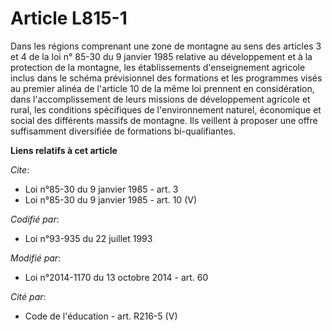 # Article L815-1

Dans les régions comprenant une zone de montagne au sens des articles 3 et 4 de la loi n° 85-30 du 9 janvier 1985 relative au
développement et à la protection de la montagne, les établissements d'enseignement agricole inclus dans le schéma
prévisionnel des formations et les programmes visés au premier alinéa de l'article 10 de la même loi prennent en
considération, dans l'accomplissement de leurs missions de développement agricole et rural, les conditions spécifiques de
l'environnement naturel, économique et social des différents massifs de montagne. Ils veillent à proposer une offre
suffisamment diversifiée de formations bi-qualifiantes.

**Liens relatifs à cet article**

_Cite_:

  - Loi n°85-30 du 9 janvier 1985 - art. 3
  - Loi n°85-30 du 9 janvier 1985 - art. 10 (V)

_Codifié par_:

  - Loi n°93-935 du 22 juillet 1993

_Modifié par_:

  - Loi n°2014-1170 du 13 octobre 2014 - art. 60

_Cité par_:

  - Code de l'éducation - art. R216-5 (V)
